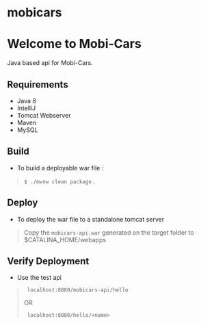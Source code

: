 # mobicars
Welcome to Mobi-Cars
===================

Java based api for  Mobi-Cars.

Requirements
-------------
 - Java 8
 - IntelliJ
 - Tomcat Webserver
 - Maven
 - MySQL

Build
-------------

* To build a deployable war file :
> ``` $ ./mvnw clean package ``` .



Deploy
-------
* To deploy the war file to a standalone tomcat server
> Copy the `mobicars-api.war` generated on the target folder to
> $CATALINA_HOME/webapps


Verify Deployment
-----------------
* Use the test api
> ``` localhost:8080/mobicars-api/hello```
>
> OR
>
> ``` localhost:8080/hello/<name>```
